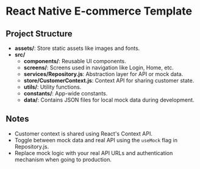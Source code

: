 # React Native E-commerce Template

## Project Structure

- **assets/**: Store static assets like images and fonts.
- **src/**
  - **components/**: Reusable UI components.
  - **screens/**: Screens used in navigation like Login, Home, etc.
  - **services/Repository.js**: Abstraction layer for API or mock data.
  - **store/CustomerContext.js**: Context API for sharing customer state.
  - **utils/**: Utility functions.
  - **constants/**: App-wide constants.
  - **data/**: Contains JSON files for local mock data during development.

## Notes

- Customer context is shared using React's Context API.
- Toggle between mock data and real API using the `useMock` flag in Repository.js.
- Replace mock logic with your real API URLs and authentication mechanism when going to production.